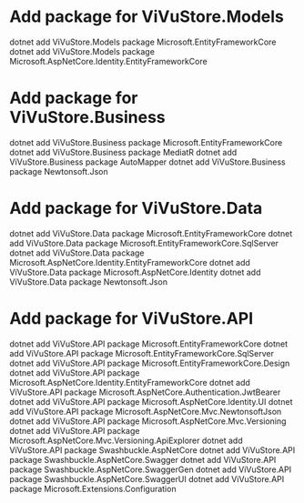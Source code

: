 # Add package for ViVuStore.Models
dotnet add ViVuStore.Models package Microsoft.EntityFrameworkCore
dotnet add ViVuStore.Models package Microsoft.AspNetCore.Identity.EntityFrameworkCore

# Add package for ViVuStore.Business
dotnet add ViVuStore.Business package Microsoft.EntityFrameworkCore
dotnet add ViVuStore.Business package MediatR
dotnet add ViVuStore.Business package AutoMapper
dotnet add ViVuStore.Business package Newtonsoft.Json

# Add package for ViVuStore.Data
dotnet add ViVuStore.Data package Microsoft.EntityFrameworkCore
dotnet add ViVuStore.Data package Microsoft.EntityFrameworkCore.SqlServer
dotnet add ViVuStore.Data package Microsoft.AspNetCore.Identity.EntityFrameworkCore
dotnet add ViVuStore.Data package Microsoft.AspNetCore.Identity
dotnet add ViVuStore.Data package Newtonsoft.Json

# Add package for ViVuStore.API
dotnet add ViVuStore.API package Microsoft.EntityFrameworkCore
dotnet add ViVuStore.API package Microsoft.EntityFrameworkCore.SqlServer
dotnet add ViVuStore.API package Microsoft.EntityFrameworkCore.Design
dotnet add ViVuStore.API package Microsoft.AspNetCore.Identity.EntityFrameworkCore
dotnet add ViVuStore.API package Microsoft.AspNetCore.Authentication.JwtBearer
dotnet add ViVuStore.API package Microsoft.AspNetCore.Identity.UI
dotnet add ViVuStore.API package Microsoft.AspNetCore.Mvc.NewtonsoftJson
dotnet add ViVuStore.API package Microsoft.AspNetCore.Mvc.Versioning
dotnet add ViVuStore.API package Microsoft.AspNetCore.Mvc.Versioning.ApiExplorer
dotnet add ViVuStore.API package Swashbuckle.AspNetCore
dotnet add ViVuStore.API package Swashbuckle.AspNetCore.Swagger
dotnet add ViVuStore.API package Swashbuckle.AspNetCore.SwaggerGen
dotnet add ViVuStore.API package Swashbuckle.AspNetCore.SwaggerUI
dotnet add ViVuStore.API package Microsoft.Extensions.Configuration
